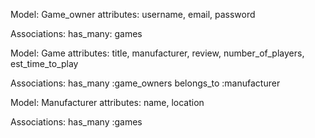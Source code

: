 Model: Game_owner
attributes: username, email, password

Associations: has_many: games
            



Model: Game
attributes: title, manufacturer, review, number_of_players, est_time_to_play

Associations: has_many :game_owners
              belongs_to :manufacturer 
              
              


Model: Manufacturer 
attributes: name, location 

Associations: has_many :games 
    
              
